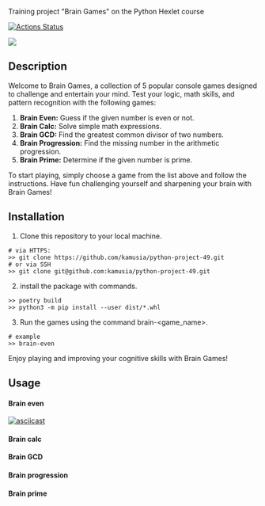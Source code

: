 Training project "Brain Games" on the Python Hexlet course

[![Actions Status](https://github.com/kamusia/python-project-49/actions/workflows/hexlet-check.yml/badge.svg)](https://github.com/kamusia/python-project-49/actions)

<a href="https://codeclimate.com/github/kamusia/python-project-49/maintainability"><img src="https://api.codeclimate.com/v1/badges/e9bce50b304179da2025/maintainability" /></a>

## Description
Welcome to Brain Games, a collection of 5 popular console games designed to challenge and entertain your mind. Test your logic, math skills, and pattern recognition with the following games:

1. **Brain Even:** Guess if the given number is even or not.
2. **Brain Calc:** Solve simple math expressions.
3. **Brain GCD:** Find the greatest common divisor of two numbers.
4. **Brain Progression:** Find the missing number in the arithmetic progression.
5. **Brain Prime:** Determine if the given number is prime.

To start playing, simply choose a game from the list above and follow the instructions. Have fun challenging yourself and sharpening your brain with Brain Games!

## Installation
1. Clone this repository to your local machine.
```
# via HTTPS:
>> git clone https://github.com/kamusia/python-project-49.git
# or via SSH
>> git clone git@github.com:kamusia/python-project-49.git
```
2. install the package with commands.
```
>> poetry build
>> python3 -m pip install --user dist/*.whl
```
3. Run the games using the command brain-<game_name>.
```
# example
>> brain-even
```

Enjoy playing and improving your cognitive skills with Brain Games!
## Usage
#### Brain even
[![asciicast](https://asciinema.org/a/TAYb6mIeK5zQxebn33AaubRo9.svg)](https://asciinema.org/a/TAYb6mIeK5zQxebn33AaubRo9)
#### Brain calc

#### Brain GCD

#### Brain progression

#### Brain prime
